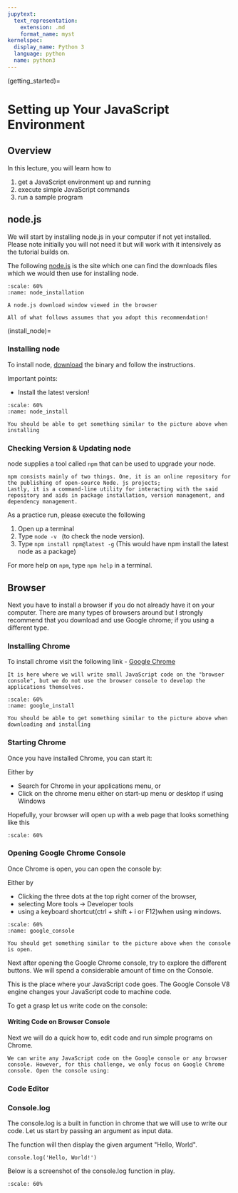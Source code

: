 ```yaml
---
jupytext:
  text_representation:
    extension: .md
    format_name: myst
kernelspec:
  display_name: Python 3
  language: python
  name: python3
---
```


(getting_started)=


# Setting up Your JavaScript Environment

## Overview

In this lecture, you will learn how to

1.  get a JavaScript environment up and running
2.  execute simple JavaScript commands
3.  run a sample program


## node.js

We will start by installing node.js in your computer if not yet installed. Please note initially you will not need it but will work with it intensively as the
tutorial builds on.

The following [node.js](https://nodejs.org/) is the site which one can find the downloads files which we would then use for installing node.

```{figure} /_static/lecture_specific/getting_started/node_installation.png
:scale: 60%
:name: node_installation

A node.js download window viewed in the browser
```

```{note}
All of what follows assumes that you adopt this recommendation!
```

(install_node)=

### Installing node

To install node, [download](https://nodejs.org/en/download) the
binary and follow the instructions.

Important points:

-   Install the latest version!

```{figure} /_static/lecture_specific/getting_started/node_install.png
:scale: 60%
:name: node_install

You should be able to get something similar to the picture above when installing
```

### Checking Version & Updating node

node supplies a tool called `npm` that can be used to
upgrade your node.

```{note}
npm consists mainly of two things. One, it is an online repository for the publishing of open-source Node. js projects; 
Lastly, it is a command-line utility for interacting with the said repository and aids in package installation, version management, and dependency management.
```

As a practice run, please execute the following

1.  Open up a terminal
2.  Type `node -v ` (to check the node version).
3.  Type `npm install npm@latest -g` (This would have npm install the latest node as a package)

For more help on `npm`, type `npm help` in a terminal.


## Browser

Next you have to install a browser if you do not already have it on your computer. There are many types of browsers around but I strongly recommend that you download and use Google chrome; if you using a different type.


### Installing Chrome

To install chrome visit the following link - [Google Chrome](https://www.google.com/chrome/)

```{note}
It is here where we will write small JavaScript code on the "browser console", but we do not use the browser console to develop the applications themselves.

```

```{figure} /_static/lecture_specific/getting_started/google_install.png
:scale: 60%
:name: google_install

You should be able to get something similar to the picture above when downloading and installing
```

### Starting Chrome

Once you have installed Chrome, you can start it:

Either by

-   Search for Chrome in your applications menu, or
-   Click on the chrome menu either on start-up menu or desktop if using Windows

Hopefully, your browser will open up with a web page that
looks something like this

```{figure} /_static/lecture_specific/getting_started/google_browser.png
:scale: 60%
```

### Opening Google Chrome Console

Once Chrome is open, you can open the console by:

Either by
     
-  Clicking the three dots at the top right corner of the browser, 
-  selecting More tools -> Developer tools
-  using a keyboard shortcut(ctrl + shift + i or F12)when using windows.


```{figure} /_static/lecture_specific/getting_started/google_console.png
:scale: 60%
:name: google_console

You should get something similar to the picture above when the console is open.
```

Next after opening the Google Chrome console, try to explore the different buttons. We will spend a considerable amount of time on the Console. 

This is the place where your JavaScript code goes. The Google Console V8 engine changes your JavaScript code to machine code.

To get a grasp let us write code on the console:

#### Writing Code on Browser Console

Next we will do a quick how to, edit code and run simple programs on Chrome.

```{note}
We can write any JavaScript code on the Google console or any browser console. However, for this challenge, we only focus on Google Chrome console. Open the console using:
```


### Code Editor

### Console.log

The console.log is a built in function in chrome that we will use to write our code. Let us start by passing an argument as input data. 

The function will then display the given argument "Hello, World".

```
console.log('Hello, World!')
```

Below is a screenshot of the console.log function in play.

```{figure} /_static/lecture_specific/getting_started/console_log.png
:scale: 60%

```